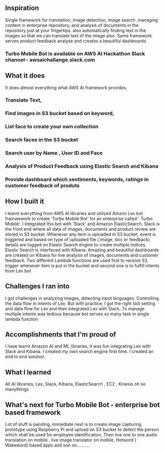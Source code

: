 ## Inspiration
Single framework for translation, image detection, image search ,managing content in enterprise repository, and analysis of documents in the repository  just at your fingertips. also automatically finding text in the images so that we can translate text of the image also. Same framework serves product feedback analyse and creates a beautiful dashboards 

### Turbo Mobile Bot is available on AWS AI Hackathon Slack channel -  awsaichallange.slack.com

## What it does
It does almost everything what AWS AI framework provides.
### Translate Text,
### Find images in S3 bucket based on keyword,
### List face to create your own collection
### Search faces in the S3 bucket
### Search user by Name , User ID and Face
### Analysis of Product Feedback using Elastic Search and Kibana
### Provide dashboard which sentiments, keywords, ratings in customer feedback of produts

## How I built it

I learnt everything from AWS AI  libraries and utilized Amzon Lex bot framwework to create 'Turbo Mobile Bot'  for an enterprise called ' Turbo Mobile'. I integrated this bot with 'Slack' and Amazon ElasticSearch. Slack is the front end where all data of images, documents and product review are stored in S3 bucket. Whenever any item is uploaded in S3 bucket, event is triggered and based on type of uploaded file ( image, doc or feedback) details are logged on Elastic Search engine to create multiple indices. Elastic Search is interfaced with Kibana. Amazing and beautiful dashboards are created on Kibana for live analysis of images, documents and customer feedback.
Two different Lambda functions are used first to receive S3 trigger whenever item is  put in the bucket and second one is to fulfill intents from Lex bot

## Challenges I ran into
I got challenges in analyzing images, detecting input languages. Controlling the data flow in intents of Lex. But with practice, I got the right slot setting and data flow for Lex and then integrated Lex with Slack. To manage multiple intents was tedious because bot serves so many task in single lambda function

## Accomplishments that I'm proud of
I have learnt Amazon AI and ML libraries, it was fun integrating Lex with Slack and Kibana. I created my own search engine first time. I created an end to end solution.

## What I learned
All AI libraries, Lex, Slack, Kibana, ElasticSearch , EC2 , Kinesis oh so manythings

## What's next for Turbo Mobile Bot - enterprise bot based framework
Lot of stuff is pending, immediate next is to create image capturing prototype using Raspberry Pi and upload on S3 bucket to detect the person which shall be used for employee identification, Then live one to one audio translation
on mobile , live image translator on mobile, Hotword ( Wakeword) based apps and son on..........
